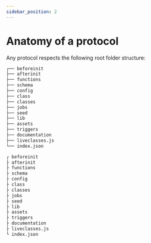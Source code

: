 ```yaml
---
sidebar_position: 2
---
```


# Anatomy of a protocol

Any protocol respects the following root folder structure:

```bash
┌── beforeinit
├── afterinit
├── functions
├── schema
├── config
├── class
├── classes
├── jobs
├── seed
├── lib
├── assets
├── triggers
├── documentation
├── liveclasses.js
└── index.json
```

```bash
┌ beforeinit
├ afterinit
├ functions
├ schema
├ config
├ class
├ classes
├ jobs
├ seed
├ lib
├ assets
├ triggers
├ documentation
├ liveclasses.js
└ index.json

```